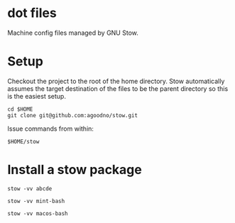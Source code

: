dot files
========

Machine config files managed by GNU Stow.

# Setup

Checkout the project to the root of the home directory. Stow
automatically assumes the target destination of the files to be the
parent directory so this is the easiest setup.

    cd $HOME
    git clone git@github.com:agoodno/stow.git

Issue commands from within:

    $HOME/stow


# Install a stow package

    stow -vv abcde

    stow -vv mint-bash

    stow -vv macos-bash
